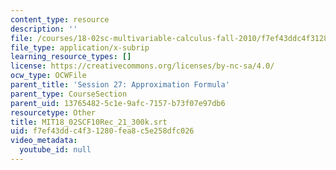 ```yaml
---
content_type: resource
description: ''
file: /courses/18-02sc-multivariable-calculus-fall-2010/f7ef43ddc4f31280fea8c5e258dfc026_MIT18_02SCF10Rec_21_300k.srt
file_type: application/x-subrip
learning_resource_types: []
license: https://creativecommons.org/licenses/by-nc-sa/4.0/
ocw_type: OCWFile
parent_title: 'Session 27: Approximation Formula'
parent_type: CourseSection
parent_uid: 13765482-5c1e-9afc-7157-b73f07e97db6
resourcetype: Other
title: MIT18_02SCF10Rec_21_300k.srt
uid: f7ef43dd-c4f3-1280-fea8-c5e258dfc026
video_metadata:
  youtube_id: null
---
```

